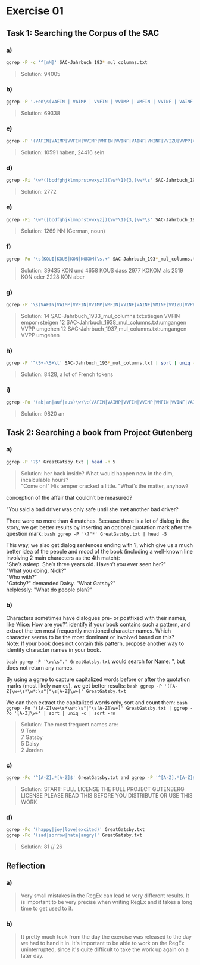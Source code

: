 # Exercise 01

## Task 1: Searching the Corpus of the SAC

### a)

``` bash
ggrep -P -c '^[mM]' SAC-Jahrbuch_193*_mul_columns.txt
```

>Solution: 94005

### b)

``` bash
ggrep -P '.+en\s(VAFIN | VAIMP | VVFIN | VVIMP | VMFIN | VVINF | VAINF | VMINF | VVIZU | VVPP | VMPP | VAPP)' SAC-Jahrbuch_193*_mul_columns.txt | wc -l
```

>Solution: 69338

### c)

``` bash
ggrep -P '(VAFIN|VAIMP|VVFIN|VVIMP|VMFIN|VVINF|VAINF|VMINF|VVIZU|VVPP|VMPP|VAPP)\s(haben|sein)' SAC-Jahrbuch_193*_mul_columns.txt | ggrep -Po '(haben|sein)' | sort | uniq -c
```

>Solution: 10591 haben, 24416 sein

### d)

``` bash
ggrep -Pi '\w*([bcdfghjklmnprstvwxyz])(\w*\1){3,}\w*\s' SAC-Jahrbuch_193*_mul_columns.txt | sort | uniq -c | wc -l
```

>Solution: 2772

### e)

``` bash
ggrep -Pi '\w*([bcdfghjklmnprstvwxyz])(\w*\1){3,}\w*\s' SAC-Jahrbuch_193*_mul_columns.txt | sort | uniq | ggrep -Po '\s[A-Z]*\s' | sort | uniq -c | sort -rn
```

>Solution: 1269 NN (German, noun)

### f)

``` bash
ggrep -Po '\s(KOUI|KOUS|KON|KOKOM)\s.+' SAC-Jahrbuch_193*_mul_columns.txt | ggrep -Po '\s.+' | sort | uniq -c | sort -rn | head -5
```

>Solution:
39435        KON     und
4658         KOUS    dass
2977         KOKOM   als
2519         KON     oder
2228         KON     aber

### g)

``` bash
ggrep -P '\s(VAFIN|VAIMP|VVFIN|VVIMP|VMFIN|VVINF|VAINF|VMINF|VVIZU|VVPP|VMPP|VAPP)\s\wm\w+' SAC-Jahrbuch_193*_mul_columns.txt | sort | uniq -c | sort -rn | head -3
```

>Solution: 14 SAC-Jahrbuch_1933_mul_columns.txt:stiegen       VVFIN   empor+steigen
     12 SAC-Jahrbuch_1938_mul_columns.txt:umgangen      VVPP    umgehen
     12 SAC-Jahrbuch_1937_mul_columns.txt:umgangen      VVPP    umgehen

### h)

``` bash
ggrep -P '^\S+-\S+\t' SAC-Jahrbuch_193*_mul_columns.txt | sort | uniq -c | wc -l
```

>Solution: 8428, a lot of French tokens

### i)

``` bash
ggrep -Po '(ab|an|auf|aus)\w+\t(VAFIN|VAIMP|VVFIN|VVIMP|VMFIN|VVINF|VAINF|VMINF|VVIZU|VVPP|VMPP|VAPP)' SAC-Jahrbuch_193*_mul_columns.txt | ggrep -Po '(ab|an|auf|aus)' | sort | uniq -c | sort -rn | head -1
```

>Solution: 9820 an

## Task 2: Searching a book from Project Gutenberg

### a)

``` bash
ggrep -P '?$' GreatGatsby.txt | head -n 5
```

>Solution: her back inside? What would happen now in the dim, incalculable hours?\
"Come on!" His temper cracked a little. "What’s the matter, anyhow?  

conception of the affair that couldn’t be measured?  

"You said a bad driver was only safe until she met another bad driver?  


There were no more than 4 matches. Because there is a lot of dialog in the story, we get better results by inserting an optional quotation mark after the question mark: ```bash ggrep -P '\?"*' GreatGatsby.txt | head -5 ```  


This way, we also get dialog sentences ending with ?, which give us a much better idea of the people and mood of the book (including a well-known line involving 2 main characters as the 4th match):\
"She’s asleep. She’s three years old. Haven’t you ever seen her?"\
"What you doing, Nick?"\
"Who with?"\
"Gatsby?" demanded Daisy. "What Gatsby?"\
helplessly: "What do people plan?"

### b)

Characters sometimes have dialogues pre- or postfixed with their names, like ’Alice: How are you?’. identify if your book contains such a pattern, and extract the ten most frequently mentioned character names. Which character seems to be the most dominant or involved based on this?\
Note: If your book does not contain this pattern, propose another way to identify character names in your book.

``` bash ggrep -P '\w:\s".' GreatGatsby.txt ``` would search for Name: ", but does not return any names.

By using a ggrep to capture capitalized words before or after the quotation marks (most likely names), we get better results: ``` bash ggrep -P '([A-Z]\w+\s*\w*:\s"|"\s[A-Z]\w+)' GreatGatsby.txt ```  

We can then extract the capitalized words only, sort and count them: ```bash ggrep -Po '([A-Z]\w+\s*\w*:\s"|"\s[A-Z]\w+)' GreatGatsby.txt | ggrep -Po '[A-Z]\w+' | sort | uniq -c | sort -rn ```

>Solution: The most frequent names are:\
      9 Tom\
      7 Gatsby\
      5 Daisy\
      2 Jordan

### c)

``` bash
ggrep -Pc '^[A-Z].*[A-Z]$' GreatGatsby.txt and ggrep -P '^[A-Z].*[A-Z]$' GreatGatsby.txt | head -3
```

>Solution: START: FULL LICENSE 
 THE FULL PROJECT GUTENBERG LICENSE
 PLEASE READ THIS BEFORE YOU DISTRIBUTE OR USE THIS WORK

### d)

``` bash
ggrep -Pc '(happy|joy|love|excited)' GreatGatsby.txt 
ggrep -Pc '(sad|sorrow|hate|angry)' GreatGatsby.txt 
```

>Solution: 81 // 26

## Reflection

### a)

>Very small mistakes in the RegEx can lead to very different results. It is important to be very precise when writing RegEx and it takes a long time to get used to it.

### b)

> It pretty much took from the day the exercise was released to the day we had to hand it in. It's important to be able to work on the RegEx uninterrupted, since it's quite difficult to take the work up again on a later day.
